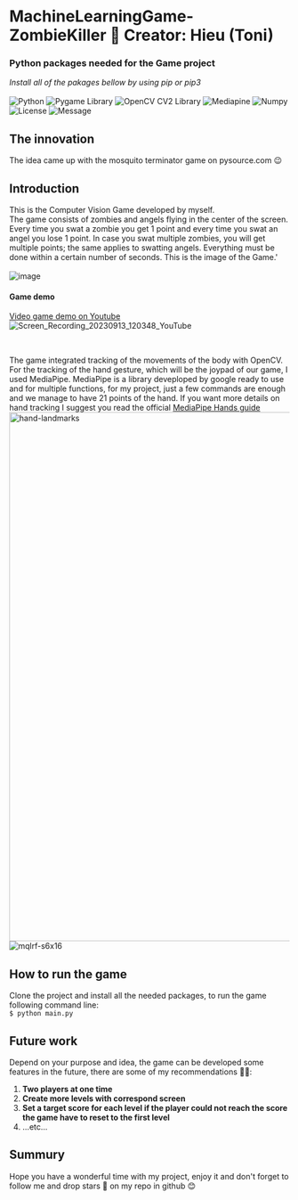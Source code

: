 # MachineLearningGame-ZombieKiller 🧟 Creator: Hieu (Toni)
### Python packages needed for the Game project
*Install all of the pakages bellow by using pip or pip3*
</br>
</br>
![Python](https://img.shields.io/badge/python-3.11.4-blue)
![Pygame Library](https://img.shields.io/badge/pygame-2.4.0-green)
![OpenCV CV2 Library](https://img.shields.io/badge/opencv_python%20(cv2)-4.8-pink)
![Mediapine](https://img.shields.io/badge/mediapipe-0.10.3-orange)
![Numpy](https://img.shields.io/badge/numpy-1.25.2-yellow)
![License](https://img.shields.io/badge/license-MIT_License-purple)
![Message](https://img.shields.io/badge/Clone_project_and_enjoy_the_game_%F0%9F%98%89-8A2BE2)
## The innovation
The idea came up with the mosquito terminator game on pysource.com 😉
## Introduction 
This is the Computer Vision Game developed by myself. </br>
The game consists of zombies and angels flying in the center of the screen. Every time you swat a zombie you get 1 point and every time you swat an angel you lose 1 point. In case you swat multiple zombies, you will get multiple points; the same applies to swatting angels. Everything must be done within a certain number of seconds. This is the image of the Game.'
</br>
</br>
![image](https://github.com/tovanhieu/MachineLearningGame-ZombieKiller/assets/26000753/0b58801e-6ea4-4031-af73-991212b95d48)
</br>
#### Game demo
[Video game demo on Youtube](https://www.youtube.com/watch?v=3E2SpyltsHA)
</br>
![Screen_Recording_20230913_120348_YouTube](https://github.com/tovanhieu/MachineLearningGame-ZombieKiller/assets/26000753/3db37960-347b-41b4-af62-af85f1c21f64)

</br>

The game integrated tracking of the movements of the body with OpenCV. For the tracking of the hand gesture, which will be the joypad of our game, I used MediaPipe.
MediaPipe is a library deveploped by google ready to use and for multiple functions, for my project, just a few commands are enough and we manage to have 21 points of the hand. If you want more details on hand tracking I suggest you read the official [MediaPipe Hands guide ](https://developers.google.com/mediapipe/solutions/vision/hand_landmarker) 
</br>
<img width="950" alt="hand-landmarks" src="https://github.com/tovanhieu/MachineLearningGame-ZombieKiller/assets/26000753/3b511d80-141e-4331-b9bf-682ae466a362">
<br>
<img data-target="animated-image.replacedImage" alt="mqlrf-s6x16" class="AnimatedImagePlayer-animatedImage" src="https://user-images.githubusercontent.com/37477845/102222442-c452cd00-3f26-11eb-93ec-c387c98231be.gif" style="display: block; opacity: 1;">


## How to run the game
Clone the project and install all the needed packages, to run the game following command line:
<br>
    ```
    $ python main.py
    ```
## Future work
Depend on your purpose and idea, the game can be developed some features in the future, there are some of my recommendations 💁‍♂️:
1. **Two players at one time**
2. **Create more levels with correspond screen**
3. **Set a target score for each level if the player could not reach the score the game have to reset to the first level**
4. ...etc...
## Summury
Hope you have a wonderful time with my project, enjoy it and don't forget to follow me and drop stars 🌟 on my repo in github 😊

